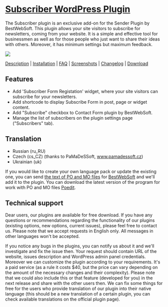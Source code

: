 <a href="http://bestwebsoft.com/products/subscriber/" target=_blank>Subscriber WordPress Plugin</a>
========================

The Subscriber plugin is an exclusive add-on for the Sender Plugin by BestWebSoft.
This plugin allows your site visitors to subscribe for newsletters, coming from your website. It is a simple and effective tool for businessmen as well as for those people who just want to share their ideas with others. Moreover, it has minimum settings but maximum feedback.

<img src="http://bestwebsoft.com/wp-content/uploads/2014/09/subscriber-banner-website.jpg" />

<a href="http://bestwebsoft.com/products/subscriber/description/" target=_blank>Description</a> | 
<a href="http://bestwebsoft.com/products/subscriber/installation/" target=_blank>Installation</a> | 
<a href="http://bestwebsoft.com/products/subscriber/faq/" target=_blank>FAQ</a> | 
<a href="http://bestwebsoft.com/products/subscriber/screenshots/" target=_blank>Screenshots</a> | 
<a href="http://bestwebsoft.com/products/subscriber/changelog/" target=_blank>Changelog</a> | 
<a href="http://bestwebsoft.com/products/subscriber/download/" target=_blank>Download</a>


Features
-----------------------------
* Add 'Subscriber Form Registation' widget, where your site visitors can subscribe for your newsletters.
* Add shortcode to display Subscribe Form in post, page or widget content.
* Add "Subscribe" checkbox to Contact Form plugin by BestWebSoft.
* Manage the list of subscribers on the plugin settings page ("Subscribers" tab).


Translation
-----------------------------
* Russian (ru_RU)
* Czech (cs_CZ) (thanks to PaMaDeSSoft, www.pamadessoft.cz)
* Ukrainian (uk)

If you would like to create your own language pack or update the existing one, you can send <a href="http://codex.wordpress.org/Translating_WordPress" target="_blank">the text of PO and MO files</a> for <a href="http://support.bestwebsoft.com" target="_blank">BestWebSoft</a> and we'll add it to the plugin. You can download the latest version of the program for work with PO and MO files <a href="http://www.poedit.net/download.php" target="_blank">Poedit</a>.


Technical support
-----------------------------
Dear users, our plugins are available for free download. If you have any questions or recommendations regarding the functionality of our plugins (existing options, new options, current issues), please feel free to contact us. Please note that we accept requests in English only. All messages in other languages won't be accepted.

If you notice any bugs in the plugins, you can notify us about it and we'll investigate and fix the issue then. Your request should contain URL of the website, issues description and WordPress admin panel credentials.
Moreover we can customize the plugin according to your requirements. It's a paid service (as a rule it costs $40, but the price can vary depending on the amount of the necessary changes and their complexity). Please note that we could also include this or that feature (developed for you) in the next release and share with the other users then.
We can fix some things for free for the users who provide translation of our plugin into their native language (this should be a new translation of a certain plugin, you can check available translations on the official plugin page).